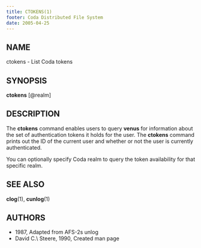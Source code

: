 ```yaml
---
title: CTOKENS(1)
footer: Coda Distributed File System
date: 2005-04-25
---
```


## NAME

ctokens - List Coda tokens

## SYNOPSIS

**ctokens** \[&commat;realm]

## DESCRIPTION

The **ctokens** command enables users to query **venus** for information
about the set of authentication tokens it holds for the user. The
**ctokens** command prints out the ID of the current user and whether or
not the user is currently authenticated.

You can optionally specify Coda realm to query the token availability
for that specific realm.

## SEE ALSO

**clog**(1), **cunlog**(1)

## AUTHORS

- 1987, Adapted from AFS-2s unlog
- David C.\ Steere, 1990, Created man page
